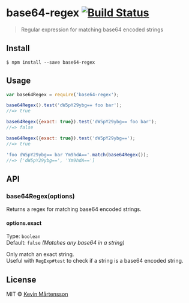 # base64-regex [![Build Status](http://img.shields.io/travis/kevva/base64-regex.svg?style=flat)](https://travis-ci.org/kevva/base64-regex)

> Regular expression for matching base64 encoded strings


## Install

```
$ npm install --save base64-regex
```


## Usage

```js
var base64Regex = require('base64-regex');

base64Regex().test('dW5pY29ybg== foo bar');
//=> true

base64Regex({exact: true}).test('dW5pY29ybg== foo bar');
//=> false

base64Regex({exact: true}).test('dW5pY29ybg==');
//=> true

'foo dW5pY29ybg== bar Ym9hdA=='.match(base64Regex());
//=> ['dW5pY29ybg==', 'Ym9hdA==']
```


## API

### base64Regex(options)

Returns a regex for matching base64 encoded strings.

#### options.exact

Type: `boolean`  
Default: `false` *(Matches any base64 in a string)*

Only match an exact string.  
Useful with `RegExp#test` to check if a string is a base64 encoded string.


## License

MIT © [Kevin Mårtensson](http://kevinmartensson.com)

